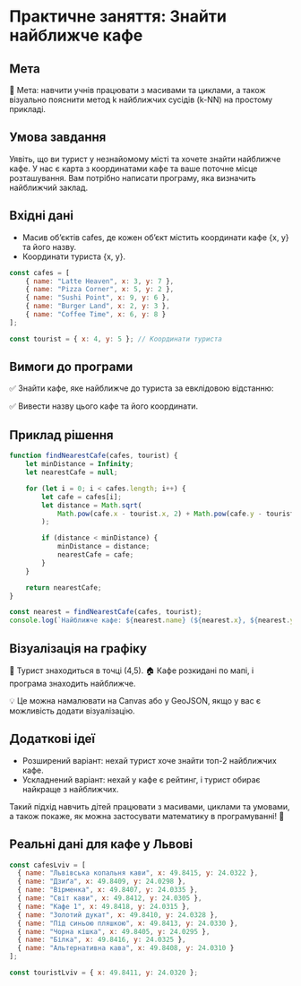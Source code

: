 # Практичне заняття: Знайти найближче кафе

## Мета

📌 Мета: навчити учнів працювати з масивами та циклами, а також візуально пояснити метод k найближчих сусідів (k-NN) на простому прикладі.

## Умова завдання

Уявіть, що ви турист у незнайомому місті та хочете знайти найближче кафе. У нас є карта з координатами кафе та ваше поточне місце розташування. Вам потрібно написати програму, яка визначить найближчий заклад.

## Вхідні дані

- Масив об’єктів cafes, де кожен об’єкт містить координати кафе {x, y} та його назву.
- Координати туриста {x, y}.

```javascript
const cafes = [
    { name: "Latte Heaven", x: 3, y: 7 },
    { name: "Pizza Corner", x: 5, y: 2 },
    { name: "Sushi Point", x: 9, y: 6 },
    { name: "Burger Land", x: 2, y: 3 },
    { name: "Coffee Time", x: 6, y: 8 }
];

const tourist = { x: 4, y: 5 }; // Координати туриста
```

## Вимоги до програми

✅ Знайти кафе, яке найближче до туриста за евклідовою відстанню:

✅ Вивести назву цього кафе та його координати.

## Приклад рішення

```javascript
function findNearestCafe(cafes, tourist) {
    let minDistance = Infinity;
    let nearestCafe = null;

    for (let i = 0; i < cafes.length; i++) {
        let cafe = cafes[i];
        let distance = Math.sqrt(
            Math.pow(cafe.x - tourist.x, 2) + Math.pow(cafe.y - tourist.y, 2)
        );

        if (distance < minDistance) {
            minDistance = distance;
            nearestCafe = cafe;
        }
    }

    return nearestCafe;
}

const nearest = findNearestCafe(cafes, tourist);
console.log(`Найближче кафе: ${nearest.name} (${nearest.x}, ${nearest.y})`);
```

## Візуалізація на графіку

📍 Турист знаходиться в точці (4,5).
🏠 Кафе розкидані по мапі, і програма знаходить найближче.

💡 Це можна намалювати на Canvas або у GeoJSON, якщо у вас є можливість додати візуалізацію.

## Додаткові ідеї

- Розширений варіант: нехай турист хоче знайти топ-2 найближчих кафе.
- Ускладнений варіант: нехай у кафе є рейтинг, і турист обирає найкраще з найближчих.

Такий підхід навчить дітей працювати з масивами, циклами та умовами, а також покаже, як можна застосувати математику в програмуванні! 🚀

## Реальні дані для кафе у Львові

```javascript
const cafesLviv = [
  { name: "Львівська копальня кави", x: 49.8415, y: 24.0322 },
  { name: "Дзиґа", x: 49.8409, y: 24.0298 },
  { name: "Вірменка", x: 49.8407, y: 24.0335 },
  { name: "Світ кави", x: 49.8412, y: 24.0305 },
  { name: "Кафе 1", x: 49.8418, y: 24.0315 },
  { name: "Золотий дукат", x: 49.8410, y: 24.0328 },
  { name: "Під синьою пляшкою", x: 49.8413, y: 24.0330 },
  { name: "Чорна кішка", x: 49.8405, y: 24.0295 },
  { name: "Білка", x: 49.8416, y: 24.0325 },
  { name: "Альтернативна кава", x: 49.8408, y: 24.0310 }
];

const touristLviv = { x: 49.8411, y: 24.0320 };
```
